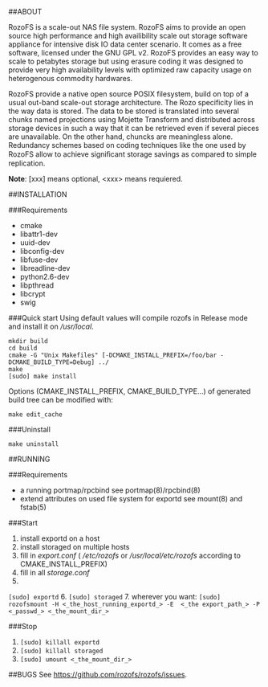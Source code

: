 ##ABOUT

RozoFS is a scale-out NAS file system. RozoFS aims to provide an open source high performance and high availibility scale out storage software appliance  for  intensive disk IO data center scenario. It comes as a free software, licensed under the GNU GPL v2. RozoFS provides an easy way to scale to petabytes storage but using erasure coding it was designed to provide very high availability levels with optimized raw capacity usage on heterogenous commodity hardwares.

RozoFS provide a native open source POSIX filesystem, build on top of a usual out-band scale-out storage architecture. The Rozo specificity lies in the way data is stored. The data to be stored is translated into several chunks named projections using Mojette Transform and distributed across storage devices in such a way that it can be retrieved even if several pieces are unavailable. On the other hand, chuncks are meaningless alone. Redundancy schemes based on coding techniques like the one used by RozoFS allow to achieve signiﬁcant storage savings as compared to simple replication.

**Note**: [xxx] means optional, \<xxx\> means requiered.

##INSTALLATION

###Requirements
* cmake
* libattr1-dev
* uuid-dev
* libconfig-dev
* libfuse-dev
* libreadline-dev
* python2.6-dev
* libpthread
* libcrypt
* swig

###Quick start
Using default values will compile rozofs in Release mode and install it on _/usr/local_.
```
mkdir build
cd build
cmake -G "Unix Makefiles" [-DCMAKE_INSTALL_PREFIX=/foo/bar -DCMAKE_BUILD_TYPE=Debug] ../
make
[sudo] make install
```
Options (CMAKE_INSTALL_PREFIX, CMAKE_BUILD_TYPE...) of generated build tree can be modified with:
```
make edit_cache
```
###Uninstall

```
make uninstall
```

##RUNNING

###Requirements
* a running portmap/rpcbind see portmap(8)/rpcbind(8)
* extend attributes on used file system for exportd see mount(8) and fstab(5)

###Start

1. install exportd on a host
2. install storaged on multiple hosts
3. fill in _export.conf_ ( _/etc/rozofs_ or _/usr/local/etc/rozofs_ according to CMAKE_INSTALL_PREFIX)
4. fill in all _storage.conf_
5. 
``
[sudo] exportd
``
6. 
``
[sudo] storaged
``
7. wherever you want: `` [sudo] rozofsmount -H <_the_host_running_exportd_> -E  <_the export_path_> -P <_passwd_> <_the_mount_dir_> ``

###Stop
1. ``[sudo] killall exportd``
2. ``[sudo] killall storaged``
3. ``[sudo] umount <_the_mount_dir_>``

##BUGS
See https://github.com/rozofs/rozofs/issues.
